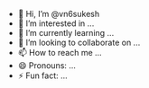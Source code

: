 - 👋 Hi, I’m @vn6sukesh
- 👀 I’m interested in ...
- 🌱 I’m currently learning ...
- 💞️ I’m looking to collaborate on ...
- 📫 How to reach me ...
- 😄 Pronouns: ...
- ⚡ Fun fact: ...

<!---
vn6sukesh/vn6sukesh is a ✨ special ✨ repository because its `README.md` (this file) appears on your GitHub profile.
You can click the Preview link to take a look at your changes.
--->
